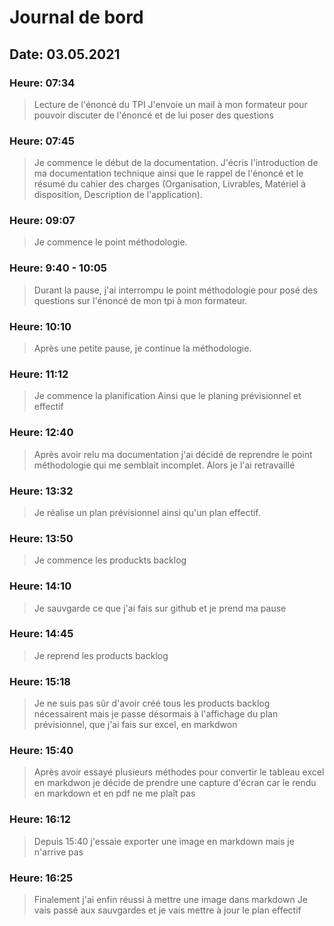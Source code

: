 # Journal de bord
## Date: 03.05.2021
### Heure: 07:34

> Lecture de l'énoncé du TPI
> J'envoie un mail à mon formateur pour pouvoir discuter de l'énoncé et de lui poser des questions

### Heure: 07:45
> Je commence le début de la documentation.
> J'écris l'introduction de ma documentation technique ainsi que le rappel de l'énoncé et le résumé du cahier des charges (Organisation, Livrables, Matériel à disposition, Description de l'application).

### Heure: 09:07
> Je commence le point méthodologie.

### Heure: 9:40 - 10:05
> Durant la pause, j'ai interrompu le point méthodologie pour posé des questions sur l'énoncé de mon tpi à mon formateur.

### Heure: 10:10
> Après une petite pause, je continue la méthodologie.

### Heure: 11:12
> Je commence la planification
> Ainsi que le planing prévisionnel et effectif

### Heure: 12:40
> Après avoir relu ma documentation j'ai décidé de reprendre le point méthodologie qui me semblait incomplet. Alors je l'ai retravaillé

### Heure: 13:32
> Je réalise un plan prévisionnel ainsi qu'un plan effectif.

### Heure: 13:50
> Je commence les produckts backlog

### Heure: 14:10
> Je sauvgarde ce que j'ai fais sur github et je prend ma pause

### Heure: 14:45
> Je reprend les products backlog

### Heure: 15:18
> Je ne suis pas sûr d'avoir créé tous les products backlog nécessairent mais je passe désormais à l'affichage du plan prévisionnel, que j'ai fais sur excel, en markdwon

### Heure: 15:40
> Après avoir essayé plusieurs méthodes pour convertir le tableau excel en markdwon je décide de prendre une capture d'écran car le rendu en markdown et en pdf ne me plaît pas 

### Heure: 16:12
> Depuis 15:40 j'essaie exporter une image en markdown mais je n'arrive pas

### Heure: 16:25
> Finalement j'ai enfin réussi à mettre une image dans markdown
> Je vais passé aux sauvgardes et je vais mettre à jour le plan effectif
